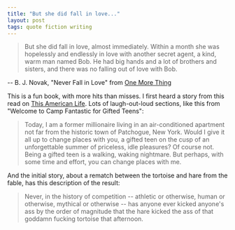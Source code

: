 ```yaml
---
title: "But she did fall in love..."
layout: post
tags: quote fiction writing
---
```


> But she did fall in love, almost immediately. Within a month she was
> hopelessly and endlessly in love with another secret agent, a kind, warm man
> named Bob. He had big hands and a lot of brothers and sisters, and there was
> no falling out of love with Bob.

-- B. J. Novak, "Never Fall in Love" from [One More Thing](http://amazon.com/One-More-Thing-Stories-Other-ebook/dp/B00EGMQIIQ/)

This is a fun book, with more hits than misses. I first heard a story from this read
on [This American Life](http://www.thisamericanlife.org/radio-archives/episode/518/except-for-that-one-thing?act=1).
Lots of laugh-out-loud sections, like this from "Welcome to Camp Fantastic for
Gifted Teens":

> Today, I am a former millionaire living in an air-conditioned apartment not
> far from the historic town of Patchogue, New York. Would I give it all up to
> change places with you, a gifted teen on the cusp of an unforgettable summer
> of priceless, idle pleasures? Of course not. Being a gifted teen is a
> walking, waking nightmare. But perhaps, with some time and effort, you can
> change places with me.

And the initial story, about a rematch between the tortoise and hare from the
fable, has this description of the result:

> Never, in the history of competition -- athletic or otherwise, human or
> otherwise, mythical or otherwise -- has anyone ever kicked anyone's ass by
> the order of magnitude that the hare kicked the ass of that goddamn fucking
> tortoise that afternoon.

